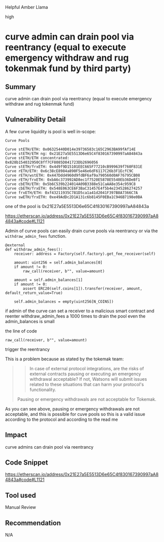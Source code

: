 Helpful Amber Llama

high

# curve admin can drain pool via reentrancy (equal to execute emergency withdraw and rug tokenmak fund by third party)
## Summary

curve admin can drain pool via reentrancy (equal to execute emergency withdraw and rug tokenmak fund)

## Vulnerability Detail

A few curve liquidity is pool is well in-scope:

```solidity
Curve Pools

Curve stETH/ETH: 0x06325440D014e39736583c165C2963BA99fAf14E
Curve stETH/ETH ng: 0x21E27a5E5513D6e65C4f830167390997aA84843a
Curve stETH/ETH concentrated: 0x828b154032950C8ff7CF8085D841723Db2696056
Curve stETH/frxETH: 0x4d9f9D15101EEC665F77210cB999639f760F831E
Curve rETH/ETH: 0x6c38cE8984a890F5e46e6dF6117C26b3F1EcfC9C
Curve rETH/wstETH: 0x447Ddd4960d9fdBF6af9a790560d0AF76795CB08
Curve rETH/frxETH: 0xbA6c373992AD8ec1f7520E5878E5540Eb36DeBf1
Curve cbETH/ETH: 0x5b6C539b224014A09B3388e51CaAA8e354c959C8
Curve cbETH/frxETH: 0x548E063CE6F3BaC31457E4f5b4e2345286274257
Curve frxETH/ETH: 0xf43211935C781D5ca1a41d2041F397B8A7366C7A
Curve swETH/frxETH: 0xe49AdDc2D1A131c6b8145F0EBa1C946B7198e0BA
```

one of the pool is 0x21E27a5E5513D6e65C4f830167390997aA84843a

https://etherscan.io/address/0x21E27a5E5513D6e65C4f830167390997aA84843a#code#L1121

Admin of curve pools can easily drain curve pools via reentrancy or via the `withdraw_admin_fees` function. 

```solidity
@external
def withdraw_admin_fees():
    receiver: address = Factory(self.factory).get_fee_receiver(self)

    amount: uint256 = self.admin_balances[0]
    if amount != 0:
        raw_call(receiver, b"", value=amount)

    amount = self.admin_balances[1]
    if amount != 0:
        assert ERC20(self.coins[1]).transfer(receiver, amount, default_return_value=True)

    self.admin_balances = empty(uint256[N_COINS])
```

if admin of the curve can set a receiver to a malicious smart contract and reenter withdraw_admin_fees a 1000 times to drain the pool even the admin_balances is small

the line of code

```solidty
raw_call(receiver, b"", value=amount)
```

trigger the reentrancy

This is a problem because as stated by the tokemak team:

>> In case of external protocol integrations, are the risks of external contracts pausing or executing an emergency withdrawal acceptable? If not, Watsons will submit issues related to these situations that can harm your protocol's functionality.
> 
> Pausing or emergency withdrawals are not acceptable for Tokemak.

As you can see above, pausing or emergency withdrawals are not acceptable, and this is possible for cuve pools so this is a valid issue according to the protocol and according to the read me

## Impact
curve admins can drain pool via reentrancy

## Code Snippet
https://etherscan.io/address/0x21E27a5E5513D6e65C4f830167390997aA84843a#code#L1121

## Tool used

Manual Review

## Recommendation

N/A